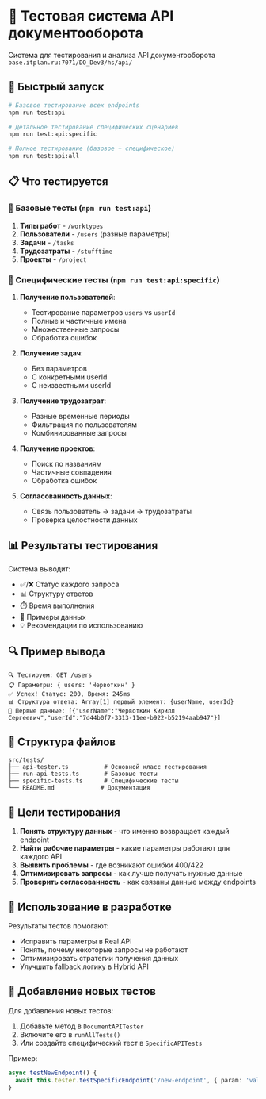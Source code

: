 # 🧪 Тестовая система API документооборота

Система для тестирования и анализа API документооборота `base.itplan.ru:7071/DO_Dev3/hs/api/`

## 🚀 Быстрый запуск

```bash
# Базовое тестирование всех endpoints
npm run test:api

# Детальное тестирование специфических сценариев  
npm run test:api:specific

# Полное тестирование (базовое + специфическое)
npm run test:api:all
```

## 📋 Что тестируется

### 🔧 Базовые тесты (`npm run test:api`)

1. **Типы работ** - `/worktypes`
2. **Пользователи** - `/users` (разные параметры)
3. **Задачи** - `/tasks` 
4. **Трудозатраты** - `/stufftime`
5. **Проекты** - `/project`

### 🔬 Специфические тесты (`npm run test:api:specific`)

1. **Получение пользователей**:
   - Тестирование параметров `users` vs `userId`
   - Полные и частичные имена
   - Множественные запросы
   - Обработка ошибок

2. **Получение задач**:
   - Без параметров
   - С конкретными userId
   - С неизвестными userId

3. **Получение трудозатрат**:
   - Разные временные периоды
   - Фильтрация по пользователям
   - Комбинированные запросы

4. **Получение проектов**:
   - Поиск по названиям
   - Частичные совпадения
   - Обработка ошибок

5. **Согласованность данных**:
   - Связь пользователь → задачи → трудозатраты
   - Проверка целостности данных

## 📊 Результаты тестирования

Система выводит:

- ✅/❌ Статус каждого запроса
- 📊 Структуру ответов
- ⏱️ Время выполнения
- 📄 Примеры данных
- 💡 Рекомендации по использованию

## 🔍 Пример вывода

```
🔍 Тестируем: GET /users
📋 Параметры: { users: 'Червоткин' }
✅ Успех! Статус: 200, Время: 245ms
📊 Структура ответа: Array[1] первый элемент: {userName, userId}
📄 Первые данные: [{"userName":"Червоткин Кирилл Сергеевич","userId":"7d44b0f7-3313-11ee-b922-b52194aab947"}]
```

## 📁 Структура файлов

```
src/tests/
├── api-tester.ts          # Основной класс тестирования
├── run-api-tests.ts       # Базовые тесты
├── specific-tests.ts      # Специфические тесты
└── README.md             # Документация
```

## 🎯 Цели тестирования

1. **Понять структуру данных** - что именно возвращает каждый endpoint
2. **Найти рабочие параметры** - какие параметры работают для каждого API
3. **Выявить проблемы** - где возникают ошибки 400/422
4. **Оптимизировать запросы** - как лучше получать нужные данные
5. **Проверить согласованность** - как связаны данные между endpoints

## 🔧 Использование в разработке

Результаты тестов помогают:

- Исправить параметры в Real API
- Понять, почему некоторые запросы не работают  
- Оптимизировать стратегии получения данных
- Улучшить fallback логику в Hybrid API

## 📝 Добавление новых тестов

Для добавления новых тестов:

1. Добавьте метод в `DocumentAPITester`
2. Включите его в `runAllTests()`
3. Или создайте специфический тест в `SpecificAPITests`

Пример:
```typescript
async testNewEndpoint() {
  await this.tester.testSpecificEndpoint('/new-endpoint', { param: 'value' });
}
```
